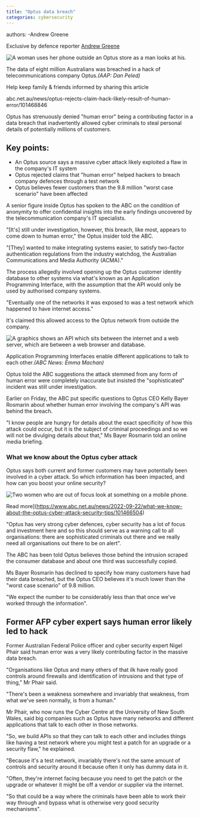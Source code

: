 ```yaml
---
title: "Optus data breach"
categories: cybersecurity
---
```


authors:
-Andrew Greene



Exclusive by defence reporter [Andrew Greene](https://www.abc.net.au/news/andrew-greene/4827818)


![A woman uses her phone outside an Optus store as a man looks at his.](https://live-production.wcms.abc-cdn.net.au/5292aac79e7fde6360cad01842c21957?impolicy=wcms_crop_resize&cropH=2436&cropW=4331&xPos=0&yPos=73&width=862&height=485)

The data of eight million Australians was breached in a hack of telecommunications company Optus.*(AAP: Dan Peled)*

Help keep family & friends informed by sharing this article

abc.net.au/news/optus-rejects-claim-hack-likely-result-of-human-error/101468846

Optus has strenuously denied "human error" being a contributing factor in a data breach that inadvertently allowed cyber criminals to steal personal details of potentially millions of customers.

Key points:
-----------

-   An Optus source says a massive cyber attack likely exploited a flaw in the company's IT system
-   Optus rejected claims that "human error" helped hackers to breach company defences through a test network
-   Optus believes fewer customers than the 9.8 million "worst case scenario" have been affected

A senior figure inside Optus has spoken to the ABC on the condition of anonymity to offer confidential insights into the early findings uncovered by the telecommunication company's IT specialists. 

"[It's] still under investigation, however, this breach, like most, appears to come down to human error," the Optus insider told the ABC.

"[They] wanted to make integrating systems easier, to satisfy two-factor authentication regulations from the industry watchdog, the Australian Communications and Media Authority (ACMA)."

The process allegedly involved opening up the Optus customer identity database to other systems via what's known as an Application Programming Interface, with the assumption that the API would only be used by authorised company systems. 

"Eventually one of the networks it was exposed to was a test network which happened to have internet access."

It's claimed this allowed access to the Optus network from outside the company.

![A graphics shows an API which sits between the internet and a web server, which are between a web browser and database.](https://live-production.wcms.abc-cdn.net.au/83a8f01e6482d7edae155a001d3dba65?src)

Application Programming Interfaces enable different applications to talk to each other.*(ABC News: Emma Machan)*

Optus told the ABC suggestions the attack stemmed from any form of human error were completely inaccurate but insisted the "sophisticated" incident was still under investigation.

Earlier on Friday, the ABC put specific questions to Optus CEO Kelly Bayer Rosmarin about whether human error involving the company's API was behind the breach.

"I know people are hungry for details about the exact specificity of how this attack could occur, but it is the subject of criminal proceedings and so we will not be divulging details about that," Ms Bayer Rosmarin told an online media briefing. 


### What we know about the Optus cyber attack

Optus says both current and former customers may have potentially been involved in a cyber attack. So which information has been impacted, and how can you boost your online security?

![Two women who are out of focus look at something on a mobile phone.](https://live-production.wcms.abc-cdn.net.au/c92509ceb8d51d312a9817c216331e0c?impolicy=wcms_crop_resize&cropH=2813&cropW=5000&xPos=0&yPos=0&width=862&height=485)

Read more](https://www.abc.net.au/news/2022-09-22/what-we-know-about-the-optus-cyber-attack-security-tips/101466504)

"Optus has very strong cyber defences, cyber security has a lot of focus and investment here and so this should serve as a warning call to all organisations: there are sophisticated criminals out there and we really need all organisations out there to be on alert".

The ABC has been told Optus believes those behind the intrusion scraped the consumer database and about one third was successfully copied. 

Ms Bayer Rosmarin has declined to specify how many customers have had their data breached, but the Optus CEO believes it's much lower than the "worst case scenario" of 9.8 million.

"We expect the number to be considerably less than that once we've worked through the information".

Former AFP cyber expert says human error likely led to hack
-----------------------------------------------------------

Former Australian Federal Police officer and cyber security expert Nigel Phair said human error was a very likely contributing factor in the massive data breach. 

"Organisations like Optus and many others of that ilk have really good controls around firewalls and identification of intrusions and that type of thing," Mr Phair said.

"There's been a weakness somewhere and invariably that weakness, from what we've seen normally, is from a human."

Mr Phair, who now runs the Cyber Centre at the University of New South Wales, said big companies such as Optus have many networks and different applications that talk to each other in those networks.

"So, we build APIs so that they can talk to each other and includes things like having a test network where you might test a patch for an upgrade or a security flaw," he explained.

"Because it's a test network, invariably there's not the same amount of controls and security around it because often it only has dummy data in it.

"Often, they're internet facing because you need to get the patch or the upgrade or whatever it might be off a vendor or supplier via the internet.

"So that could be a way where the criminals have been able to work their way through and bypass what is otherwise very good security mechanisms".